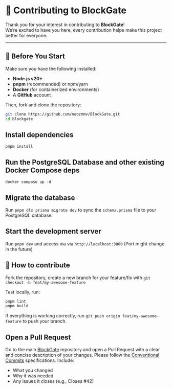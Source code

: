 # 🧩 Contributing to BlockGate

Thank you for your interest in contributing to **BlockGate**!  
We’re excited to have you here, every contribution helps make this project better for everyone.

---

## 🧠 Before You Start

Make sure you have the following installed:
- **Node.js v20+**
- **pnpm** (recommended) or npm/yarn
- **Docker** (for containerized environments)
- A **GitHub** account

Then, fork and clone the repository:

```bash
git clone https://github.com/neozmmv/BlockGate.git
cd blockgate
```

## Install dependencies
`
pnpm install
`

## Run the PostgreSQL Database and other existing Docker Compose deps

`
docker compose up -d
`

## Migrate the database

Run `pnpm dlx prisma migrate dev` to sync the `schema.prisma` file to your PostgreSQL database.

## Start the development server

Run `pnpm dev` and access via via `http://localhost:3000` (Port might change in the future)

## 🧩 How to contribute

Fork the repository, create a new branch for your feature/fix with `git checkout -b feat/my-awesome-feature`

Test locally, run:

```bash
pnpm lint
pnpm build
```

If everything is working correctly, run `git push origin feat/my-awesome-feature` to push your branch.

## Open a Pull Request

Go to the main [BlockGate]("https://github.com/neozmmv/BlockGate) repository and open a Pull Request with a clear and concise description of your changes.
Please follow the [Conventional Commits](https://www.conventionalcommits.org/en/v1.0.0/) specifications.
Include:
- What you changed
- Why it was needed
- Any issues it closes (e.g., Closes #42)
